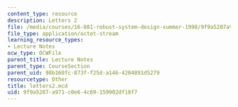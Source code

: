 ```yaml
---
content_type: resource
description: Letters 2
file: /media/courses/16-881-robust-system-design-summer-1998/9f9a5207a971c0e64c69159902df18f7_letters2.mcd
file_type: application/octet-stream
learning_resource_types:
- Lecture Notes
ocw_type: OCWFile
parent_title: Lecture Notes
parent_type: CourseSection
parent_uid: 98b160fc-873f-f25d-a146-4204891d5279
resourcetype: Other
title: letters2.mcd
uid: 9f9a5207-a971-c0e6-4c69-159902df18f7
---
```

